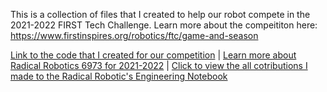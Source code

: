 This is a collection of files that I created to help our robot compete in the 2021-2022 FIRST Tech Challenge. 
Learn more about the compeititon here: https://www.firstinspires.org/robotics/ftc/game-and-season

[Link to the code that I created for our competition](https://github.com/anim-osity/Collection-Of-Projects-By-Michael-Fadare/tree/main/Radical%20Robotics%20Code%20for%202021-2022) 
| [Learn more about Radical Robotics 6973 for 2021-2022](https://www.firstinspires.org/team-event-search#type=teams&sort=name&keyword=6973&programs=FLLJR,FLL,FTC,FRC&year=2021) |
 [Click to view the all cotributions I made to the Radical Robotic's Engineering Notebook](https://drive.google.com/file/d/1GhhJN0JrNRUuYwOZu6_R5wmX6XMlgyVo/view?usp=sharing)
